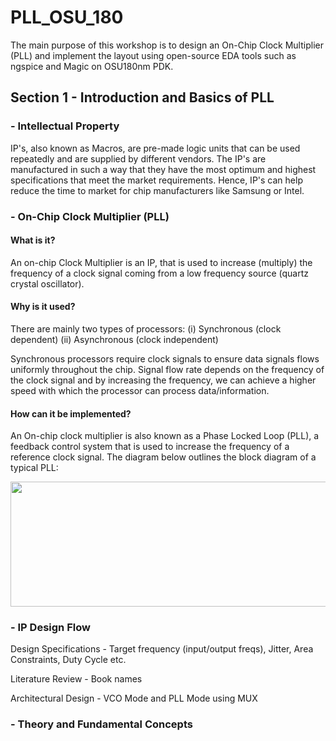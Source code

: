 # PLL_OSU_180
The main purpose of this workshop is to design an On-Chip Clock Multiplier (PLL) and implement the layout using open-source EDA tools such as ngspice and Magic on OSU180nm PDK.

## Section 1 - Introduction and Basics of PLL

### - Intellectual Property

IP's, also known as Macros, are pre-made logic units that can be used repeatedly and are supplied by different vendors. The IP's are manufactured in such a way that they have the most optimum and highest specifications that meet the market requirements. Hence, IP's can help reduce the time to market for chip manufacturers like Samsung or Intel.

### - On-Chip Clock Multiplier (PLL)

#### What is it?

An on-chip Clock Multiplier is an IP, that is used to increase (multiply) the frequency of a clock signal coming from a low frequency source (quartz crystal oscillator). 

#### Why is it used?

There are mainly two types of processors: (i) Synchronous (clock dependent) (ii) Asynchronous (clock independent)

Synchronous processors require clock signals to ensure data signals flows uniformly throughout the chip. Signal flow rate depends on the frequency of the clock signal and by increasing the frequency, we can achieve a higher speed with which the processor can process data/information.

#### How can it be implemented?

An On-chip clock multiplier is also known as a Phase Locked Loop (PLL), a feedback control system that is used to increase the frequency of a reference clock signal. The diagram below outlines the block diagram of a typical PLL:

<p align="center">
  <img width="600" height="200" src="https://i.imgur.com/JAmWoEK.jpg"
</p>

### - IP Design Flow

Design Specifications - Target frequency (input/output freqs), Jitter, Area Constraints, Duty Cycle etc.
  
Literature Review -  Book names
  
Architectural Design - VCO Mode and PLL Mode using MUX
  
### - Theory and Fundamental Concepts
  
